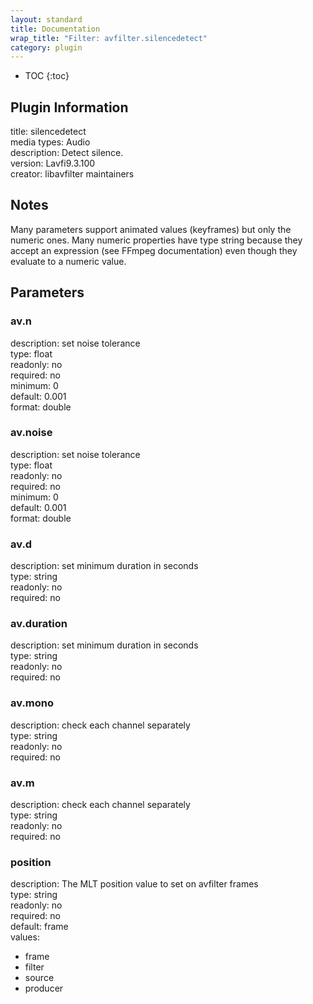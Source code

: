 ```yaml
---
layout: standard
title: Documentation
wrap_title: "Filter: avfilter.silencedetect"
category: plugin
---
```

* TOC
{:toc}

## Plugin Information

title: silencedetect  
media types:
Audio  
description: Detect silence.  
version: Lavfi9.3.100  
creator: libavfilter maintainers  

## Notes

Many parameters support animated values (keyframes) but only the numeric ones. Many numeric properties have type string because they accept an expression (see FFmpeg documentation) even though they evaluate to a numeric value.

## Parameters

### av.n

  
description:
set noise tolerance  
type: float  
readonly: no  
required: no  
minimum: 0  
default: 0.001  
format: double  

### av.noise

  
description:
set noise tolerance  
type: float  
readonly: no  
required: no  
minimum: 0  
default: 0.001  
format: double  

### av.d

  
description:
set minimum duration in seconds  
type: string  
readonly: no  
required: no  

### av.duration

  
description:
set minimum duration in seconds  
type: string  
readonly: no  
required: no  

### av.mono

  
description:
check each channel separately  
type: string  
readonly: no  
required: no  

### av.m

  
description:
check each channel separately  
type: string  
readonly: no  
required: no  

### position

  
description:
The MLT position value to set on avfilter frames  
type: string  
readonly: no  
required: no  
default: frame  
values:  

* frame
* filter
* source
* producer

